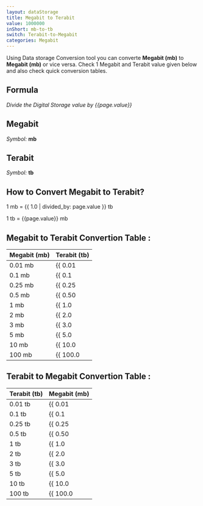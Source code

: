 ```yaml
---
layout: dataStorage
title: Megabit to Terabit
value: 1000000
inShort: mb-to-tb
switch: Terabit-to-Megabit
categories: Megabit
---
```


Using Data storage Conversion tool you can converte **Megabit (mb)** to **Megabit (mb)** or vice versa. Check 1 Megabit and Terabit value given below and also check quick conversion tables.

## Formula
*Divide the Digital Storage value by {{page.value}}*

## Megabit
*Symbol:* **mb**

## Terabit
*Symbol:* **tb**

## How to Convert Megabit to Terabit?

1 mb = {{ 1.0 | divided_by: page.value }} tb

1 tb = {{page.value}} mb


## Megabit to Terabit Convertion Table :

| Megabit (mb) | Terabit (tb) |
| ---- | ---- |
| 0.01 mb | {{ 0.01 | divided_by: page.value }} tb |
| 0.1 mb | {{ 0.1 | divided_by: page.value }} tb |
| 0.25 mb | {{ 0.25 | divided_by: page.value }} tb |
| 0.5 mb | {{ 0.50 | divided_by: page.value }} tb |
| 1 mb | {{ 1.0 | divided_by: page.value }} tb |
| 2 mb | {{ 2.0 | divided_by: page.value }} tb |
| 3 mb | {{ 3.0 | divided_by: page.value }} tb |
| 5 mb | {{ 5.0 | divided_by: page.value }} tb |
| 10 mb | {{ 10.0 | divided_by: page.value }} tb |
| 100 mb | {{ 100.0 | divided_by: page.value }} tb |

## Terabit to Megabit Convertion Table :

| Terabit (tb) | Megabit (mb) |
| ---- | ---- |
| 0.01 tb | {{ 0.01 | times: page.value }} mb |
| 0.1 tb | {{ 0.1 | times: page.value }} mb |
| 0.25 tb | {{ 0.25 | times: page.value }} mb |
| 0.5 tb | {{ 0.50 | times: page.value }} mb |
| 1 tb | {{ 1.0 | times: page.value }} mb |
| 2 tb | {{ 2.0 | times: page.value }} mb |
| 3 tb | {{ 3.0 | times: page.value }} mb |
| 5 tb | {{ 5.0 | times: page.value }} mb |
| 10 tb | {{ 10.0 | times: page.value }} mb |
| 100 tb | {{ 100.0 | times: page.value }} mb |


<script>
document.getElementById('selectInput')[6].selected = true
document.getElementById('selectOutput')[14].selected = true
</script>
